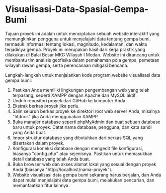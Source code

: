 # Visualisasi-Data-Spasial-Gempa-Bumi
Tujuan proyek ini adalah untuk menciptakan sebuah website interaktif yang memungkinkan pengguna untuk menjelajahi data tentang gempa bumi, termasuk informasi tentang lokasi, magnitudo, kedalaman, dan waktu terjadinya gempa. Proyek ini merupakan hasil dari kerja praktik yang dilakukan di Balai Besar MKG Wilayah I Medan. Website ini dirancang untuk membantu tim analisis geofisika dalam pemahaman pola gempa, pemetaan wilayah rawan gempa, serta perencanaan mitigasi bencana.

Langkah-langkah untuk menjalankan kode program website visualisasi data gempa bumi:
1. Pastikan Anda memiliki lingkungan pengembangan web yang telah terpasang, seperti XAMPP dengan Apache dan MySQL aktif.
2. Unduh repositori proyek dari GitHub ke komputer Anda.
3. Ekstrak berkas proyek jika perlu.
4. Salin seluruh berkas proyek ke direktori root web server Anda, misalnya "htdocs" jika Anda menggunakan XAMPP.
5. Buka manajer database seperti phpMyAdmin dan buat sebuah database baru untuk proyek. Catat nama database, pengguna, dan kata sandi yang Anda buat.
6. Impor struktur database yang dibutuhkan dari berkas SQL yang disertakan dalam proyek.
7. Konfigurasi koneksi database dengan mengedit file konfigurasi, biasanya "config.php" atau sejenisnya. Pastikan untuk memasukkan detail database yang telah Anda buat.
8. Buka browser web dan akses alamat lokal yang sesuai dengan proyek Anda (biasanya "http://localhost/nama-proyek").
9. Website visualisasi data gempa bumi sekarang harus berjalan, dan Anda dapat mulai menjelajahi data gempa bumi, melakukan pencarian, dan memanfaatkan fitur lainnya.
